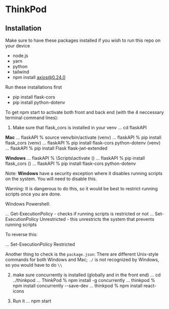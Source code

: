 # ThinkPod 
## Installation  
Make sure to have these packages installed if you wish to run this repo on your device
- node.js 
- yarn 
- python 
- tailwind
- npm install axios@0.24.0

Run these installations first
- pip install flask-cors
- pip install python-dotenv

To get npm start to activate both front and back end (with the 4 neccessary terminal command lines): 
1) Make sure that flask_cors is installed in your venv 
  … cd flaskAPI

**Mac**
  … flaskAPI % source venv/bin/activate
  (venv) … flaskAPI % pip install flask_cors
  (venv) … flaskAPI % pip install flask-cors python-dotenv
  (venv) ... flaskAPI % pip install Flask flask-jwt-extended

**Windows**
  … flaskAPI % <venvname>\Scripts\activate
  (<venvname>) … flaskAPI % pip install flask_cors
  (<venvname>) … flaskAPI % pip install flask-cors python-dotenv

Note: **Windows** have a security exception where it disables running scripts on the system. You will need to disable this. 

Warning: It is dangerous to do this, so it would be best to restrict running scripts once you are done.

Windows Powershell:

  … Get-ExecutionPolicy - checks if running scripts is restricted or not
  … Set-ExecutionPolicy Unrestricted - this unrestricts the system that prevents running scripts

  To reverse this: 

  … Set-ExecutionPolicy Restricted

Another thing to check is the `package.json`:
  There are different Unix-style commands for both Windows and Mac; `./` is not recognized by Windows, so you would have to do `\\`

2) make sure concurrently is installed (globally and in the front end) 
  … cd ../thinkpod
  … ThinkPod % npm install -g concurrently
  … thinkpod % npm install concurrently --save-dev
  … thinkpod % npm install react-icons

3) Run it
  … npm start

  
